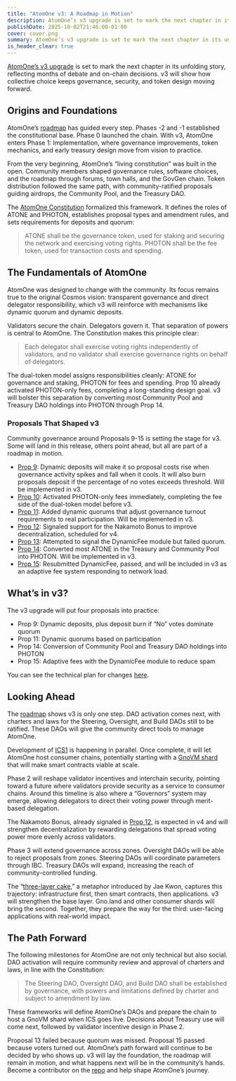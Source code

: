 ```yaml
---
title: "AtomOne v3: A Roadmap in Motion"
description: AtomOne’s v3 upgrade is set to mark the next chapter in its unfolding story
publishDate: 2025-10-02T21:46:00-01:00
cover: cover.png
summary: AtomOne’s v3 upgrade is set to mark the next chapter in its unfolding story is set to mark the next chapter in its unfolding story, reflecting months of debate and on-chain decisions. v3 will show how collective choice keeps governance, security, and token design moving forward.
is_header_clear: true
---
```


[AtomOne’s v3 upgrade](https://common.xyz/atomone/discussion/1304878-signaling-proposal-atomone-v3-upgrade) is set to mark the next chapter in its unfolding story, reflecting months of debate and on-chain decisions. v3 will show how collective choice keeps governance, security, and token design moving forward.

## Origins and Foundations

AtomOne’s [roadmap](http://atom.one/roadmap) has guided every step. Phases \-2 and \-1 established the constitutional base. Phase 0 launched the chain. With v3, AtomOne enters Phase 1: Implementation, where governance improvements, token mechanics, and early treasury design move from vision to practice. 

From the very beginning, AtomOne’s “living constitution” was built in the open. Community members shaped governance rules, software choices, and the roadmap through forums, town halls, and the GovGen chain. Token distribution followed the same path, with community-ratified proposals guiding airdrops, the Community Pool, and the Treasury DAO. 

The [AtomOne Constitution](https://github.com/atomone-hub/genesis/blob/main/CONSTITUTION.md) formalized this framework. It defines the roles of ATONE and PHOTON, establishes proposal types and amendment rules, and sets requirements for deposits and quorum:

> ATONE shall be the governance token, used for staking and securing the network and exercising voting rights. PHOTON shall be the fee token, used for transaction costs and spending.

## The Fundamentals of AtomOne

AtomOne was designed to change with the community. Its focus remains true to the original Cosmos vision: transparent governance and direct delegator responsibility, which v3 will reinforce with mechanisms like dynamic quorum and dynamic deposits. 

Validators secure the chain. Delegators govern it. That separation of powers is central to AtomOne. The Constitution makes this principle clear:

> Each delegator shall exercise voting rights independently of validators, and no validator shall exercise governance rights on behalf of delegators.

The dual-token model assigns responsibilities cleanly: ATONE for governance and staking, PHOTON for fees and spending. Prop 10 already activated PHOTON-only fees, completing a long-standing design goal. v3 will bolster this separation by converting most Community Pool and Treasury DAO holdings into PHOTON through Prop 14\.

### Proposals That Shaped v3

Community governance around Proposals 9-15 is setting the stage for v3. Some will land in this release, others point ahead, but all are part of a roadmap in motion.

* [Prop 9](https://gov.atom.one/proposals/9): Dynamic deposits will make it so proposal costs rise when governance activity spikes and fall when it cools. It will also burn proposals deposit if the percentage of no votes exceeds threshold. Will be implemented in v3.  
* [Prop 10](https://gov.atom.one/proposals/10): Activated PHOTON-only fees immediately, completing the fee side of the dual-token model before v3.  
* [Prop 11](https://gov.atom.one/proposals/11): Added dynamic quorums that adjust governance turnout requirements to real participation. Will be implemented in v3.  
* [Prop 12](https://gov.atom.one/proposals/12): Signaled support for the Nakamoto Bonus to improve decentralization, scheduled for v4.  
* [Prop 13](https://gov.atom.one/proposals/13): Attempted to signal the DynamicFee module but failed quorum.  
* [Prop 14](https://gov.atom.one/proposals/14): Converted most ATONE in the Treasury and Community Pool into PHOTON. Will be implemented in v3.  
* [Prop 15](https://gov.atom.one/proposals/15): Resubmitted DynamicFee, passed, and will be included in v3 as an adaptive fee system responding to network load.

## What’s in v3?

The v3 upgrade will put four proposals into practice:

* Prop 9: Dynamic deposits, plus deposit burn if “No” votes dominate quorum  
* Prop 11: Dynamic quorums based on participation  
* Prop 14: Conversion of Community Pool and Treasury DAO holdings into PHOTON  
* Prop 15: Adaptive fees with the DynamicFee module to reduce spam

You can see the technical plan for changes [here](https://github.com/atomone-hub/atomone/blob/main/CHANGELOG.md#v301).

## Looking Ahead

The [roadmap](https://atom.one/roadmap/) shows v3 is only one step. DAO activation comes next, with charters and laws for the Steering, Oversight, and Build DAOs still to be ratified. These DAOs will give the community direct tools to manage AtomOne.

Development of [ICS1](https://github.com/atomone-hub/atomone/pull/216) is happening in parallel. Once complete, it will let AtomOne host consumer chains, potentially starting with a [GnoVM shard](https://github.com/jaekwon/writings/blob/master/atomone/utility_of_atone.md#atomone-vs-gnoland) that will make smart contracts viable at scale.

Phase 2 will reshape validator incentives and interchain security, pointing toward a future where validators provide security as a service to consumer chains. Around this timeline is also where a “Governors” system may emerge, allowing delegators to direct their voting power through merit-based delegation.

The Nakamoto Bonus, already signaled in [Prop 12](https://gov.atom.one/proposals/12), is expected in v4 and will strengthen decentralization by rewarding delegations that spread voting power more evenly across validators.

Phase 3 will extend governance across zones. Oversight DAOs will be able to reject proposals from zones. Steering DAOs will coordinate parameters through IBC. Treasury DAOs will expand, increasing the reach of community-controlled funding.

The “[three-layer cake](https://github.com/jaekwon/writings/blob/master/atomone/utility_of_atone.md#atomone-vs-gnoland),” a metaphor introduced by Jae Kwon, captures this trajectory: infrastructure first, then smart contracts, then applications. v3 will strengthen the base layer. Gno.land and other consumer shards will bring the second. Together, they prepare the way for the third: user-facing applications with real-world impact. 

## The Path Forward

The following milestones for AtomOne are not only technical but also social. DAO activation will require community review and approval of charters and laws, in line with the Constitution:

> The Steering DAO, Oversight DAO, and Build DAO shall be established by governance, with powers and limitations defined by charter and subject to amendment by law.

These frameworks will define AtomOne’s DAOs and prepare the chain to host a GnoVM shard when ICS goes live. Decisions about Treasury use will come next, followed by validator incentive design in Phase 2\. 

Proposal 13 failed because quorum was missed. Proposal 15 passed because voters turned out. AtomOne’s path forward will continue to be decided by who shows up. v3 will lay the foundation, the roadmap will remain in motion, and what happens next will be in the community’s hands. Become a contributor on the [repo](https://github.com/atomone-hub) and help shape AtomOne’s journey.